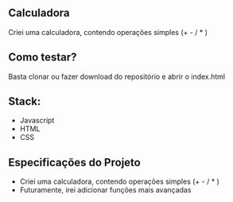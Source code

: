 ## Calculadora

Criei uma calculadora, contendo operações simples (+ - / * )

## Como testar?

Basta clonar ou fazer download do repositório e abrir o index.html

## Stack:
* Javascript
* HTML 
* CSS 

## Especificações do Projeto

- Criei uma calculadora, contendo operações simples (+ - / * )
- Futuramente, irei adicionar funções mais avançadas
